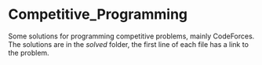 # Competitive_Programming
Some solutions for programming competitive problems, mainly CodeForces.<br>
The solutions are in the <i>solved</i> folder, the first line of each file has a link to the problem.
